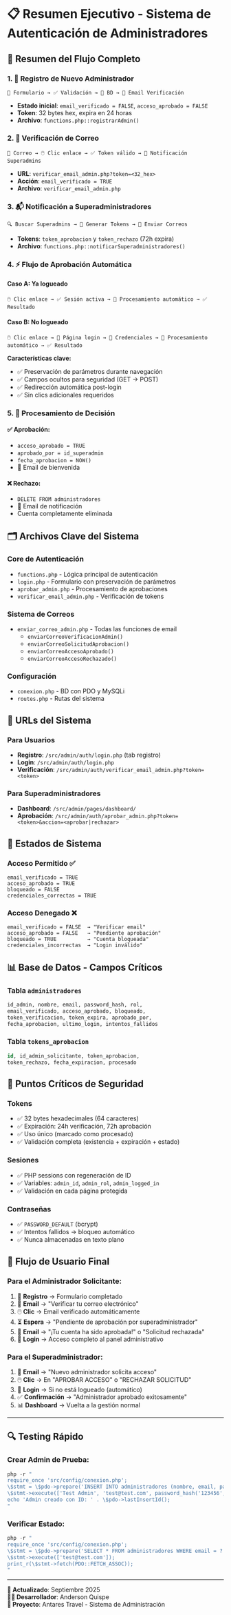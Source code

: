 # 📋 Resumen Ejecutivo - Sistema de Autenticación de Administradores

## 🎯 Resumen del Flujo Completo

### 1. 🚀 **Registro de Nuevo Administrador**
```
📝 Formulario → ✅ Validación → 💾 BD → 📧 Email Verificación
```
- **Estado inicial**: `email_verificado = FALSE`, `acceso_aprobado = FALSE`
- **Token**: 32 bytes hex, expira en 24 horas
- **Archivo**: `functions.php::registrarAdmin()`

### 2. 🔐 **Verificación de Correo**
```
📧 Correo → 🖱️ Clic enlace → ✅ Token válido → 📧 Notificación Superadmins
```
- **URL**: `verificar_email_admin.php?token=<32_hex>`
- **Acción**: `email_verificado = TRUE`
- **Archivo**: `verificar_email_admin.php`

### 3. 📬 **Notificación a Superadministradores**
```
🔍 Buscar Superadmins → 🎫 Generar Tokens → 📧 Enviar Correos
```
- **Tokens**: `token_aprobacion` y `token_rechazo` (72h expira)
- **Archivo**: `functions.php::notificarSuperadministradores()`

### 4. ⚡ **Flujo de Aprobación Automática**

#### **Caso A: Ya logueado**
```
🖱️ Clic enlace → ✅ Sesión activa → 🤖 Procesamiento automático → ✅ Resultado
```

#### **Caso B: No logueado**
```
🖱️ Clic enlace → 🔐 Página login → 🔑 Credenciales → 🤖 Procesamiento automático → ✅ Resultado
```

**Características clave:**
- ✅ Preservación de parámetros durante navegación
- ✅ Campos ocultos para seguridad (GET → POST)
- ✅ Redirección automática post-login
- ✅ Sin clics adicionales requeridos

### 5. 🎯 **Procesamiento de Decisión**

#### **✅ Aprobación**:
- `acceso_aprobado = TRUE`
- `aprobado_por = id_superadmin`
- `fecha_aprobacion = NOW()`
- 📧 Email de bienvenida

#### **❌ Rechazo**:
- `DELETE FROM administradores`
- 📧 Email de notificación
- Cuenta completamente eliminada

## 🗂️ **Archivos Clave del Sistema**

### **Core de Autenticación**
- `functions.php` - Lógica principal de autenticación
- `login.php` - Formulario con preservación de parámetros
- `aprobar_admin.php` - Procesamiento de aprobaciones
- `verificar_email_admin.php` - Verificación de tokens

### **Sistema de Correos**
- `enviar_correo_admin.php` - Todas las funciones de email
  - `enviarCorreoVerificacionAdmin()`
  - `enviarCorreoSolicitudAprobacion()`
  - `enviarCorreoAccesoAprobado()`
  - `enviarCorreoAccesoRechazado()`

### **Configuración**
- `conexion.php` - BD con PDO y MySQLi
- `routes.php` - Rutas del sistema

## 🎨 **URLs del Sistema**

### **Para Usuarios**
- **Registro**: `/src/admin/auth/login.php` (tab registro)
- **Login**: `/src/admin/auth/login.php`
- **Verificación**: `/src/admin/auth/verificar_email_admin.php?token=<token>`

### **Para Superadministradores**
- **Dashboard**: `/src/admin/pages/dashboard/`
- **Aprobación**: `/src/admin/auth/aprobar_admin.php?token=<token>&accion=<aprobar|rechazar>`

## 🔧 **Estados de Sistema**

### **Acceso Permitido** ✅
```
email_verificado = TRUE
acceso_aprobado = TRUE  
bloqueado = FALSE
credenciales_correctas = TRUE
```

### **Acceso Denegado** ❌
```
email_verificado = FALSE  → "Verificar email"
acceso_aprobado = FALSE   → "Pendiente aprobación"
bloqueado = TRUE          → "Cuenta bloqueada"
credenciales_incorrectas  → "Login inválido"
```

## 📊 **Base de Datos - Campos Críticos**

### **Tabla `administradores`**
```sql
id_admin, nombre, email, password_hash, rol,
email_verificado, acceso_aprobado, bloqueado,
token_verificacion, token_expira, aprobado_por,
fecha_aprobacion, ultimo_login, intentos_fallidos
```

### **Tabla `tokens_aprobacion`**
```sql
id, id_admin_solicitante, token_aprobacion, 
token_rechazo, fecha_expiracion, procesado
```

## 🚨 **Puntos Críticos de Seguridad**

### **Tokens**
- ✅ 32 bytes hexadecimales (64 caracteres)
- ✅ Expiración: 24h verificación, 72h aprobación
- ✅ Uso único (marcado como procesado)
- ✅ Validación completa (existencia + expiración + estado)

### **Sesiones**
- ✅ PHP sessions con regeneración de ID
- ✅ Variables: `admin_id`, `admin_rol`, `admin_logged_in`
- ✅ Validación en cada página protegida

### **Contraseñas**
- ✅ `PASSWORD_DEFAULT` (bcrypt)
- ✅ Intentos fallidos → bloqueo automático
- ✅ Nunca almacenadas en texto plano

## 🎯 **Flujo de Usuario Final**

### **Para el Administrador Solicitante:**
1. 📝 **Registro** → Formulario completado
2. 📧 **Email** → "Verificar tu correo electrónico"
3. 🖱️ **Clic** → Email verificado automáticamente
4. ⏳ **Espera** → "Pendiente de aprobación por superadministrador"
5. 📧 **Email** → "¡Tu cuenta ha sido aprobada!" o "Solicitud rechazada"
6. 🔑 **Login** → Acceso completo al panel administrativo

### **Para el Superadministrador:**
1. 📧 **Email** → "Nuevo administrador solicita acceso"
2. 🖱️ **Clic** → En "APROBAR ACCESO" o "RECHAZAR SOLICITUD"
3. 🔐 **Login** → Si no está logueado (automático)
4. ✅ **Confirmación** → "Administrador aprobado exitosamente"
5. 📊 **Dashboard** → Vuelta a la gestión normal

---

## 🔍 **Testing Rápido**

### **Crear Admin de Prueba:**
```php
php -r "
require_once 'src/config/conexion.php';
\$stmt = \$pdo->prepare('INSERT INTO administradores (nombre, email, password_hash, rol, email_verificado, acceso_aprobado) VALUES (?, ?, ?, ?, TRUE, FALSE)');
\$stmt->execute(['Test Admin', 'test@test.com', password_hash('123456', PASSWORD_DEFAULT), 'admin']);
echo 'Admin creado con ID: ' . \$pdo->lastInsertId();
"
```

### **Verificar Estado:**
```php
php -r "
require_once 'src/config/conexion.php';
\$stmt = \$pdo->prepare('SELECT * FROM administradores WHERE email = ?');
\$stmt->execute(['test@test.com']);
print_r(\$stmt->fetch(PDO::FETCH_ASSOC));
"
```

---

**📅 Actualizado**: Septiembre 2025  
**👨‍💻 Desarrollador**: Anderson Quispe  
**🏢 Proyecto**: Antares Travel - Sistema de Administración
